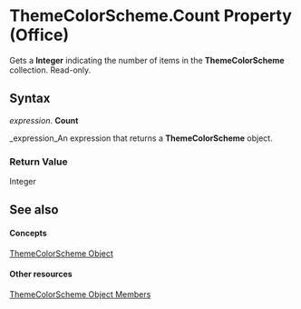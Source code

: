
# ThemeColorScheme.Count Property (Office)

Gets a  **Integer** indicating the number of items in the **ThemeColorScheme** collection. Read-only.


## Syntax

 _expression_. **Count**

 _expression_An expression that returns a  **ThemeColorScheme** object.


### Return Value

Integer


## See also


#### Concepts


 [ThemeColorScheme Object](aa4e888e-cdcd-4682-13e3-fcae1a9e4d46.md)
#### Other resources


 [ThemeColorScheme Object Members](0b73a1ec-7d1e-1b94-6411-ddf0ec95d935.md)
